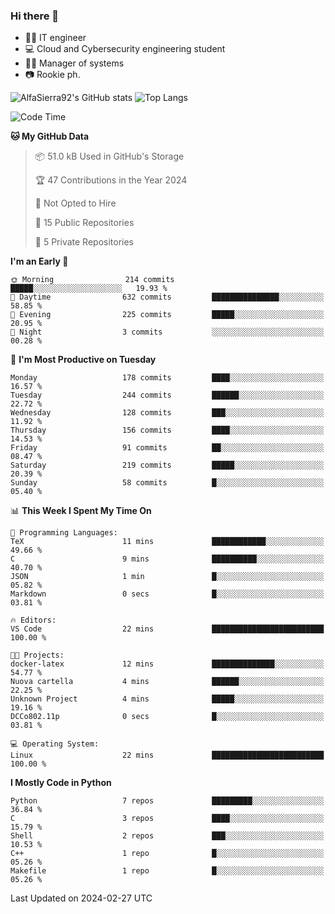 ### Hi there 👋
- 👨‍💻 IT engineer
- 💻 Cloud and Cybersecurity engineering student
- 👨‍💼 Manager of systems
- 📷 Rookie ph.


![AlfaSierra92's GitHub stats](https://github-readme-stats.vercel.app/api?username=AlfaSierra92&theme=nord)
![Top Langs](https://github-readme-stats.vercel.app/api/top-langs/?username=AlfaSierra92&theme=nord&layout=compact)

<!--START_SECTION:waka-->
![Code Time](http://img.shields.io/badge/Code%20Time-58%20hrs%2042%20mins-blue)

**🐱 My GitHub Data** 

> 📦 51.0 kB Used in GitHub's Storage 
 > 
> 🏆 47 Contributions in the Year 2024
 > 
> 🚫 Not Opted to Hire
 > 
> 📜 15 Public Repositories 
 > 
> 🔑 5 Private Repositories 
 > 
**I'm an Early 🐤** 

```text
🌞 Morning                214 commits         █████░░░░░░░░░░░░░░░░░░░░   19.93 % 
🌆 Daytime                632 commits         ███████████████░░░░░░░░░░   58.85 % 
🌃 Evening                225 commits         █████░░░░░░░░░░░░░░░░░░░░   20.95 % 
🌙 Night                  3 commits           ░░░░░░░░░░░░░░░░░░░░░░░░░   00.28 % 
```
📅 **I'm Most Productive on Tuesday** 

```text
Monday                   178 commits         ████░░░░░░░░░░░░░░░░░░░░░   16.57 % 
Tuesday                  244 commits         ██████░░░░░░░░░░░░░░░░░░░   22.72 % 
Wednesday                128 commits         ███░░░░░░░░░░░░░░░░░░░░░░   11.92 % 
Thursday                 156 commits         ████░░░░░░░░░░░░░░░░░░░░░   14.53 % 
Friday                   91 commits          ██░░░░░░░░░░░░░░░░░░░░░░░   08.47 % 
Saturday                 219 commits         █████░░░░░░░░░░░░░░░░░░░░   20.39 % 
Sunday                   58 commits          █░░░░░░░░░░░░░░░░░░░░░░░░   05.40 % 
```


📊 **This Week I Spent My Time On** 

```text
💬 Programming Languages: 
TeX                      11 mins             ████████████░░░░░░░░░░░░░   49.66 % 
C                        9 mins              ██████████░░░░░░░░░░░░░░░   40.70 % 
JSON                     1 min               █░░░░░░░░░░░░░░░░░░░░░░░░   05.82 % 
Markdown                 0 secs              █░░░░░░░░░░░░░░░░░░░░░░░░   03.81 % 

🔥 Editors: 
VS Code                  22 mins             █████████████████████████   100.00 % 

🐱‍💻 Projects: 
docker-latex             12 mins             ██████████████░░░░░░░░░░░   54.77 % 
Nuova cartella           4 mins              ██████░░░░░░░░░░░░░░░░░░░   22.25 % 
Unknown Project          4 mins              █████░░░░░░░░░░░░░░░░░░░░   19.16 % 
DCCo802.11p              0 secs              █░░░░░░░░░░░░░░░░░░░░░░░░   03.81 % 

💻 Operating System: 
Linux                    22 mins             █████████████████████████   100.00 % 
```

**I Mostly Code in Python** 

```text
Python                   7 repos             █████████░░░░░░░░░░░░░░░░   36.84 % 
C                        3 repos             ████░░░░░░░░░░░░░░░░░░░░░   15.79 % 
Shell                    2 repos             ███░░░░░░░░░░░░░░░░░░░░░░   10.53 % 
C++                      1 repo              █░░░░░░░░░░░░░░░░░░░░░░░░   05.26 % 
Makefile                 1 repo              █░░░░░░░░░░░░░░░░░░░░░░░░   05.26 % 
```




 Last Updated on 2024-02-27 UTC
<!--END_SECTION:waka-->

<!--
**AlfaSierra92/AlfaSierra92** is a ✨ _special_ ✨ repository because its `README.md` (this file) appears on your GitHub profile.

Here are some ideas to get you started:

- 🔭 I’m currently working on ...
- 🌱 I’m currently learning ...
- 👯 I’m looking to collaborate on ...
- 🤔 I’m looking for help with ...
- 💬 Ask me about ...
- 📫 How to reach me: ...
- 😄 Pronouns: ...
- ⚡ Fun fact: ...
-->
